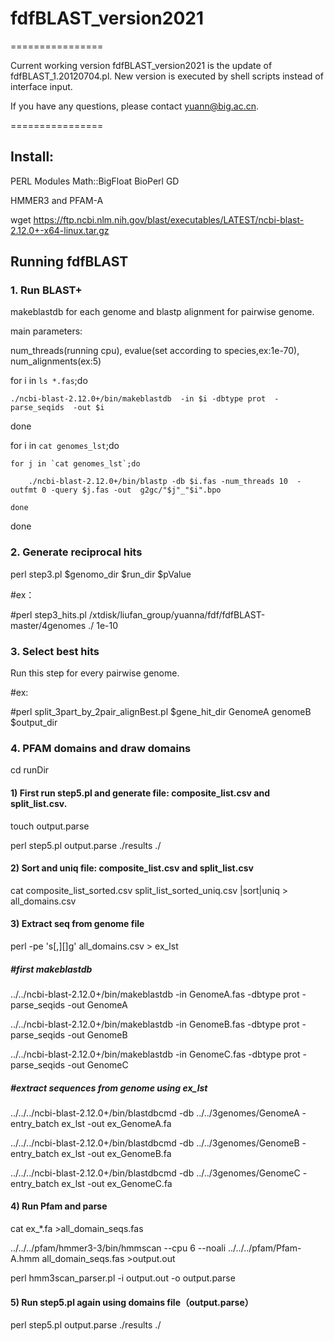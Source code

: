 # fdfBLAST_version2021


================

Current working version  fdfBLAST_version2021 is the update of fdfBLAST_1.20120704.pl. New version is executed by shell scripts  instead of  interface input.

If you have any questions, please contact yuann@big.ac.cn.

================





## Install:


PERL Modules Math::BigFloat BioPerl GD

HMMER3 and PFAM-A

wget https://ftp.ncbi.nlm.nih.gov/blast/executables/LATEST/ncbi-blast-2.12.0+-x64-linux.tar.gz

## Running fdfBLAST 

### 1. Run BLAST+

makeblastdb for each genome and blastp alignment for pairwise genome.

main parameters:

num_threads(running cpu), evalue(set according to species,ex:1e-70), num_alignments(ex:5)


for i in `ls *.fas`;do 

	./ncbi-blast-2.12.0+/bin/makeblastdb  -in $i -dbtype prot  -parse_seqids  -out $i

done


for i in `cat genomes_lst`;do

	for j in `cat genomes_lst`;do 
	
      	./ncbi-blast-2.12.0+/bin/blastp -db $i.fas -num_threads 10  -outfmt 0 -query $j.fas -out  g2gc/"$j"_"$i".bpo
      
	done
	
done


### 2. Generate reciprocal hits

perl step3.pl $genomo_dir $run_dir $pValue

#ex：

#perl step3_hits.pl /xtdisk/liufan_group/yuanna/fdf/fdfBLAST-master/4genomes ./ 1e-10

### 3. Select best hits

Run this step for every pairwise genome.

#ex:

#perl split_3part_by_2pair_alignBest.pl $gene_hit_dir  GenomeA genomeB $output_dir

### 4. PFAM domains and draw domains

cd runDir

#### 1) First run step5.pl and  generate file: composite_list.csv and split_list.csv.

touch output.parse

perl step5.pl output.parse  ./results  ./
<br>
#### 2) Sort and uniq file: composite_list.csv and split_list.csv

cat composite_list_sorted.csv split_list_sorted_uniq.csv |sort|uniq  > all_domains.csv
<br>
#### 3) Extract seq from genome file

perl  -pe 's[,][]g' all_domains.csv > ex_lst

##### #first makeblastdb

../../ncbi-blast-2.12.0+/bin/makeblastdb -in GenomeA.fas -dbtype prot  -parse_seqids  -out GenomeA

../../ncbi-blast-2.12.0+/bin/makeblastdb -in GenomeB.fas -dbtype prot  -parse_seqids  -out GenomeB

../../ncbi-blast-2.12.0+/bin/makeblastdb -in GenomeC.fas -dbtype prot  -parse_seqids  -out GenomeC

##### #extract sequences from genome using ex_lst

../../../ncbi-blast-2.12.0+/bin/blastdbcmd -db  ../../3genomes/GenomeA  -entry_batch ex_lst   -out ex_GenomeA.fa 

../../../ncbi-blast-2.12.0+/bin/blastdbcmd -db  ../../3genomes/GenomeB  -entry_batch ex_lst   -out ex_GenomeB.fa 

../../../ncbi-blast-2.12.0+/bin/blastdbcmd -db  ../../3genomes/GenomeC  -entry_batch ex_lst   -out ex_GenomeC.fa
<br>
####  4) Run Pfam and parse

cat ex_*.fa >all_domain_seqs.fas

../../../pfam/hmmer3-3/bin/hmmscan  --cpu 6 --noali  ../../../pfam/Pfam-A.hmm   all_domain_seqs.fas >output.out 

perl hmm3scan_parser.pl -i output.out -o output.parse
<br>
#### 5) Run step5.pl again using domains file（output.parse） 

perl step5.pl output.parse  ./results ./


